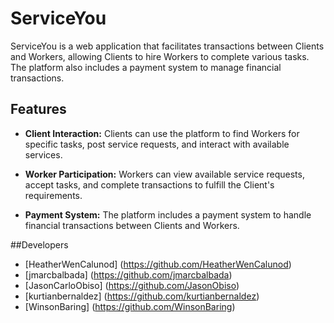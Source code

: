 # ServiceYou

ServiceYou is a web application that facilitates transactions between Clients and Workers, allowing Clients to hire Workers to complete various tasks. The platform also includes a payment system to manage financial transactions.

## Features

- **Client Interaction:**
  Clients can use the platform to find Workers for specific tasks, post service requests, and interact with available services.

- **Worker Participation:**
  Workers can view available service requests, accept tasks, and complete transactions to fulfill the Client's requirements.

- **Payment System:**
  The platform includes a payment system to handle financial transactions between Clients and Workers.

##Developers
- [HeatherWenCalunod] (https://github.com/HeatherWenCalunod)
- [jmarcbalbada] (https://github.com/jmarcbalbada)
- [JasonCarloObiso] (https://github.com/JasonObiso)
- [kurtianbernaldez] (https://github.com/kurtianbernaldez)
- [WinsonBaring] (https://github.com/WinsonBaring)
